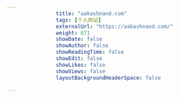 ---
                title: "aakashnand.com"
                tags: [个人网站]
                externalUrl: "https://aakashnand.com/"
                weight: 671
                showDate: false
                showAuthor: false
                showReadingTime: false
                showEdit: false
                showLikes: false
                showViews: false
                layoutBackgroundHeaderSpace: false
                ---

